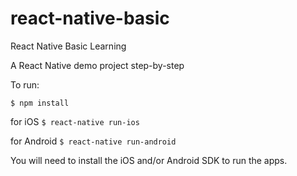 # react-native-basic

React Native Basic Learning

A React Native demo project step-by-step

To run:

  `$ npm install`
  
  for iOS
  `$ react-native run-ios`
  
  for Android
  `$ react-native run-android`

You will need to install the iOS and/or Android SDK to run the apps.
